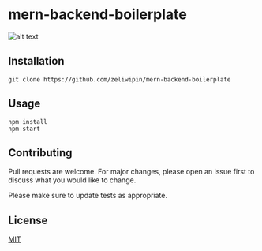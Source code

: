 # mern-backend-boilerplate

![alt text](https://i.ibb.co/vqzKNr6/LOGIN.jpg)


## Installation


```
git clone https://github.com/zeliwipin/mern-backend-boilerplate
```

## Usage

```
npm install
npm start
```

## Contributing
Pull requests are welcome. For major changes, please open an issue first to discuss what you would like to change.

Please make sure to update tests as appropriate.

## License
[MIT](https://choosealicense.com/licenses/mit/)
